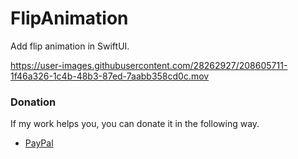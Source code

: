 # FlipAnimation

Add flip animation in SwiftUI.

https://user-images.githubusercontent.com/28262927/208605711-1f46a326-1c4b-48b3-87ed-7aabb358cd0c.mov


### Donation

 If my work helps you, you can donate it in the following way.

  - [PayPal](https://paypal.me/kundaliyavishal)
